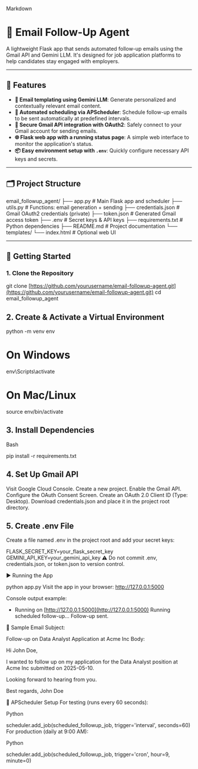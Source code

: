 Markdown

# 📧 Email Follow-Up Agent

A lightweight Flask app that sends automated follow-up emails using the Gmail API and Gemini LLM. It's designed for job application platforms to help candidates stay engaged with employers.

---

## 🔧 Features

* **🧠 Email templating using Gemini LLM**: Generate personalized and contextually relevant email content.
* **📅 Automated scheduling via APScheduler**: Schedule follow-up emails to be sent automatically at predefined intervals.
* **🔐 Secure Gmail API integration with OAuth2**: Safely connect to your Gmail account for sending emails.
* **🌐 Flask web app with a running status page**: A simple web interface to monitor the application's status.
* **📦 Easy environment setup with `.env`**: Quickly configure necessary API keys and secrets.

---

## 🗂️ Project Structure

email_followup_agent/
├── app.py # Main Flask app and scheduler
├── utils.py # Functions: email generation + sending
├── credentials.json # Gmail OAuth2 credentials (private)
├── token.json # Generated Gmail access token
├── .env # Secret keys & API keys
├── requirements.txt # Python dependencies
├── README.md # Project documentation
└── templates/
└── index.html # Optional web UI


---

## 🚀 Getting Started

### 1. Clone the Repository


git clone [https://github.com/yourusername/email-followup-agent.git](https://github.com/yourusername/email-followup-agent.git)
cd email_followup_agent

## 2. Create & Activate a Virtual Environment


python -m venv env

# On Windows
env\Scripts\activate

# On Mac/Linux
source env/bin/activate
## 3. Install Dependencies
Bash

pip install -r requirements.txt
## 4. Set Up Gmail API
Visit Google Cloud Console.
Create a new project.
Enable the Gmail API.
Configure the OAuth Consent Screen.
Create an OAuth 2.0 Client ID (Type: Desktop).
Download credentials.json and place it in the project root directory.
## 5. Create .env File
Create a file named .env in the project root and add your secret keys:

FLASK_SECRET_KEY=your_flask_secret_key
GEMINI_API_KEY=your_gemini_api_key
⚠️ Do not commit .env, credentials.json, or token.json to version control.

▶️ Running the App

python app.py
Visit the app in your browser: http://127.0.0.1:5000

Console output example:

* Running on [http://127.0.0.1:5000](http://127.0.0.1:5000)
Running scheduled follow-up...
Follow-up sent.

📨 Sample Email
Subject:

Follow-up on Data Analyst Application at Acme Inc
Body:

Hi John Doe,

I wanted to follow up on my application for the Data Analyst position at Acme Inc submitted on 2025-05-10.

Looking forward to hearing from you.

Best regards,
John Doe

🔁 APScheduler Setup
For testing (runs every 60 seconds):

Python

scheduler.add_job(scheduled_followup_job, trigger='interval', seconds=60)
For production (daily at 9:00 AM):

Python

scheduler.add_job(scheduled_followup_job, trigger='cron', hour=9, minute=0)
